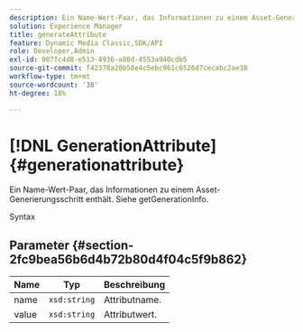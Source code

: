 ```yaml
---
description: Ein Name-Wert-Paar, das Informationen zu einem Asset-Generierungsschritt enthält. Siehe getGenerationInfo.
solution: Experience Manager
title: generateAttribute
feature: Dynamic Media Classic,SDK/API
role: Developer,Admin
exl-id: 007fc4d8-e513-4936-a88d-4553a940cdb5
source-git-commit: f42378a20b58e4c5ebc961c6526d7cecabc2ae38
workflow-type: tm+mt
source-wordcount: '38'
ht-degree: 18%

---
```


# [!DNL GenerationAttribute]{#generationattribute}

Ein Name-Wert-Paar, das Informationen zu einem Asset-Generierungsschritt enthält. Siehe getGenerationInfo.

Syntax

## Parameter {#section-2fc9bea56b6d4b72b80d4f04c5f9b862}

| Name | Typ | Beschreibung |
|---|---|---|
| name | `xsd:string` | Attributname. |
| value | `xsd:string` | Attributwert. |
